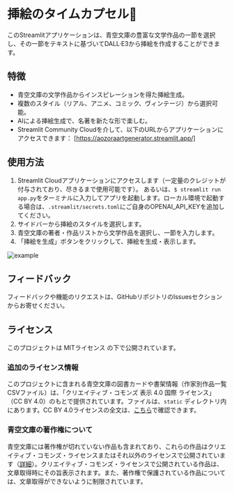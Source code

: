 # 挿絵のタイムカプセル📖
このStreamlitアプリケーションは、青空文庫の豊富な文学作品の一節を選択し、その一節をテキストに基づいてDALL·E3から挿絵を作成することができます。

## 特徴
- 青空文庫の文学作品からインスピレーションを得た挿絵生成。
- 複数のスタイル（リアル、アニメ、コミック、ヴィンテージ）から選択可能。
- AIによる挿絵生成で、名著を新たな形で楽しむ。
- Streamlit Community Cloudを介して、以下のURLからアプリケーションにアクセスできます：
  [https://aozoraartgenerator.streamlit.app/]

## 使用方法
1. Streamlit Cloudアプリケーションにアクセスします（一定量のクレジットが付与されており、尽きるまで使用可能です）。
   あるいは、`$ streamlit run app.py`をターミナルに入力してアプリを起動します。ローカル環境で起動する場合は、`.streamlit/secrets.toml`にご自身のOPENAI_API_KEYを追加してください。
2. サイドバーから挿絵のスタイルを選択します。
3. 青空文庫の著者・作品リストから文学作品を選択し、一節を入力します。
4. 「挿絵を生成」ボタンをクリックして、挿絵を生成・表示します。

![example](https://github.com/roniheka/AozoraArtGenerator/assets/130254660/9d002e31-a5b3-4b4f-a6f9-56b3e2c36b5f)


## フィードバック
フィードバックや機能のリクエストは、GitHubリポジトリのIssuesセクションからお寄せください。

## ライセンス
このプロジェクトは MITライセンス の下で公開されています。

### 追加のライセンス情報
このプロジェクトに含まれる青空文庫の図書カードや書架情報（作家別作品一覧CSVファイル）は、「クリエイティブ・コモンズ 表示 4.0 国際 ライセンス」（CC BY 4.0）のもとで提供されています。ファイルは、`static` ディレクトリ内にあります。CC BY 4.0ライセンスの全文は、[こちら](https://creativecommons.org/licenses/by/4.0/)で確認できます。

### 青空文庫の著作権について
青空文庫には著作権が切れていない作品も含まれており、これらの作品はクリエイティブ・コモンズ・ライセンスまたはそれ以外のライセンスで公開されています（[詳細](https://www.aozora.gr.jp/guide/kijyunn.html)）。クリエイティブ・コモンズ・ライセンスで公開されている作品は、文章取得時にその旨表示されます。また、著作権で保護されている作品については、文章取得ができないように制限されています。
